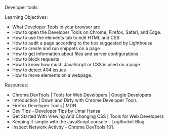 Developer tools

Learning Objectives:

- What Developer Tools in your browser are
- How to open the Developer Tools on Chrome, Firefox, Safari, and Edge.
- How to use the elements tab to edit HTML and CSS
- How to audit a page according to the tips suggested by Lighthouse
- How to create and run snippets on a page
- How to get information about files and server configurations
- How to block requests
- How to know how much JavaScript or CSS is used on a page
- How to detect 404 issues
- How to move elements on a webpage.

Resources:
- Chrome DevTools | Tools for Web Developers | Google Developers
- Introduction | Down and Dirty with Chrome Developer Tools
- Firefox Developer Tools | MDN
- Dev Tips - Developer Tips by Umar Hansa
- Get Started With Viewing And Changing CSS | Tools for Web Developers
- Keeping it simple with the JavaScript console - LogRocket Blog
- Inspect Network Activity - Chrome DevTools 101.
